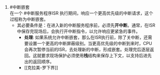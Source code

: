 1. #中断嵌套   
	在一个 #中断服务程序ISR  执行期间，响应一个更高优先级的中断请求，这个过程称为中断嵌套。
	- 其必要条件是：在进入新的中断服务程序前，必须先**开中断**。通常，在ISR中保存完现场后，会执行开中断指令，以允许响应更紧急的事件。
	  - **处理**: 如果系统允许中断嵌套，那么在ISR执行前，除了关中断，还需要设置一个更高的中断屏蔽级别。当更高优先级的中断到来时，CPU会再次暂停当前的ISR，去处理新的中断，形成嵌套。处理完后逐层返回。这就要求现场保护必须使用**栈**结构来保存上下文，以支持后进先出的返回顺序。 
	  - [[克拉美-罗下界]]